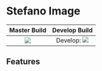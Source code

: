 Stefano Image
=============

| Master Build | Develop Build |
| :---: | :---: |
| <a href="https://travis-ci.org/bartko-s/stefano-image"><img src="https://secure.travis-ci.org/bartko-s/stefano-image.png?branch=master" /></a> | Develop: <a href="https://travis-ci.org/bartko-s/stefano-image"><img src="https://secure.travis-ci.org/bartko-s/stefano-image.png?branch=develop" /></a> |

Features
--------